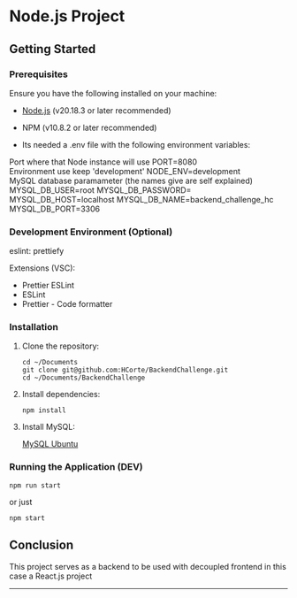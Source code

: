 # Node.js Project

## Getting Started

### Prerequisites

Ensure you have the following installed on your machine:

* [Node.js](https://nodejs.org/) (v20.18.3 or later recommended)
* NPM (v10.8.2 or later recommended)

* Its needed a .env file with the following environment variables:

Port where that Node instance will use
PORT=8080   
Environment use keep 'development'
NODE_ENV=development  
MySQL database paramameter (the names give are self explained)
MYSQL_DB_USER=root
MYSQL_DB_PASSWORD=
MYSQL_DB_HOST=localhost
MYSQL_DB_NAME=backend_challenge_hc
MYSQL_DB_PORT=3306

### Development Environment (Optional)

eslint:
prettiefy

Extensions (VSC):

* Prettier ESLint
* ESLint
* Prettier - Code formatter

### Installation

1. Clone the repository:
   ```
   cd ~/Documents
   git clone git@github.com:HCorte/BackendChallenge.git
   cd ~/Documents/BackendChallenge
   ```
2. Install dependencies:
   ```
   npm install
   ```
3. Install MySQL:  
   
   [MySQL Ubuntu](https://www.digitalocean.com/community/tutorials/how-to-install-mysql-on-ubuntu-20-04)

### Running the Application (DEV)

   ```
   npm run start 
   ```
   or just

   ```
   npm start 
   ```

## Conclusion

This project serves as a backend to be used with decoupled frontend in this case a React.js project

---

